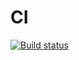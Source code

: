 # CI
[![Build status](https://ci.appveyor.com/api/projects/status/9wo4gifijmqsxg19?svg=true)](https://ci.appveyor.com/project/VadimOlkhov/ci)
